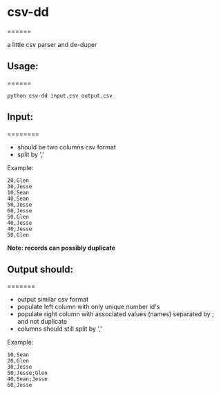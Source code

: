 # csv-dd
======

a little csv parser and de-duper

## Usage: 
======

`python csv-dd input.csv output.csv`

## Input:
========

* should be two columns csv format
* split by ','

Example:
```
20,Glen
30,Jesse
10,Sean
40,Sean
50,Jesse
60,Jesse
50,Glen
40,Jesse
40,Jesse
50,Glen
```
**Note: records can possibly duplicate**

## Output should:
=======
* output similar csv format
* populate left column with only unique number id's
* populate right column with associated values (names) separated by ; and not duplicate
* columns should still split by ','

Example:
```
10,Sean
20,Glen
30,Jesse
50,Jesse;Glen
40,Sean;Jesse
60,Jesse
```
